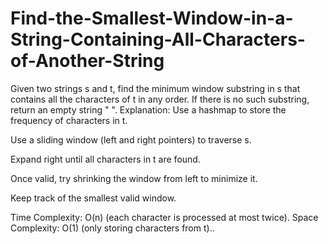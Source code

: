 # Find-the-Smallest-Window-in-a-String-Containing-All-Characters-of-Another-String
Given two strings s and t, find the minimum window substring in s that contains all the characters of t in any order. If there is no such substring, return an empty string " ".
Explanation:
Use a hashmap to store the frequency of characters in t.

Use a sliding window (left and right pointers) to traverse s.

Expand right until all characters in t are found.

Once valid, try shrinking the window from left to minimize it.

Keep track of the smallest valid window.

Time Complexity: O(n) (each character is processed at most twice).
Space Complexity: O(1) (only storing characters from t)..
